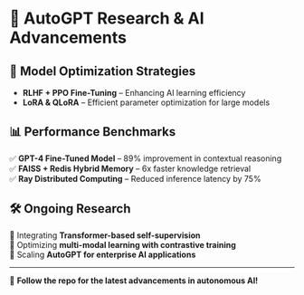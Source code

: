 # 📖 AutoGPT Research & AI Advancements  

## 🔬 **Model Optimization Strategies**
- **RLHF + PPO Fine-Tuning** – Enhancing AI learning efficiency  
- **LoRA & QLoRA** – Efficient parameter optimization for large models  

## 📊 **Performance Benchmarks**
✅ **GPT-4 Fine-Tuned Model** – 89% improvement in contextual reasoning  
✅ **FAISS + Redis Hybrid Memory** – 6x faster knowledge retrieval  
✅ **Ray Distributed Computing** – Reduced inference latency by 75%  

## 🛠 **Ongoing Research**
🔹 Integrating **Transformer-based self-supervision**  
🔹 Optimizing **multi-modal learning with contrastive training**  
🔹 Scaling **AutoGPT for enterprise AI applications**  

---
📌 **Follow the repo for the latest advancements in autonomous AI!**
